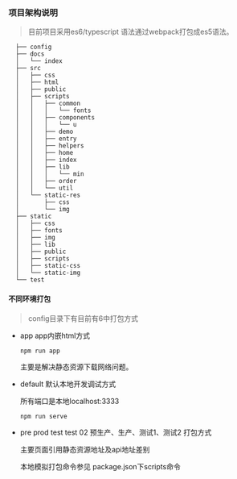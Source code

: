 ### 项目架构说明
> 目前项目采用es6/typescript 语法通过webpack打包成es5语法。 

```
  ├── config
  ├── docs
  │   └── index
  ├── src
  │   ├── css
  │   ├── html
  │   ├── public
  │   ├── scripts
  │   │   ├── common
  │   │   │   └── fonts
  │   │   ├── components
  │   │   │   └── u
  │   │   ├── demo
  │   │   ├── entry
  │   │   ├── helpers
  │   │   ├── home
  │   │   ├── index
  │   │   ├── lib
  │   │   │   └── min
  │   │   ├── order
  │   │   └── util
  │   └── static-res
  │       ├── css
  │       └── img
  ├── static
  │   ├── css
  │   ├── fonts
  │   ├── img
  │   ├── lib
  │   ├── public
  │   ├── scripts
  │   ├── static-css
  │   └── static-img
  └── test
```

#### 不同环境打包
  > config目录下有目前有6中打包方式 
  - app app内嵌html方式

    ```
    npm run app
    ```
    主要是解决静态资源下载网络问题。

  - default 默认本地开发调试方式

    所有端口是本地localhost:3333

    ```
    npm run serve
    ```
  - pre prod test test 02  预生产、生产、测试1、测试2 打包方式

    主要页面引用静态资源地址及api地址差别

    本地模拟打包命令参见 package.json下scripts命令

